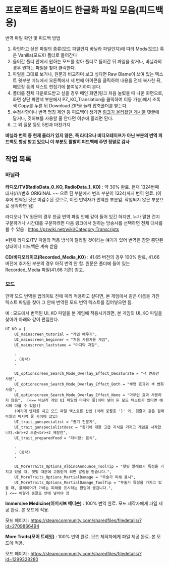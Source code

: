 # 프로젝트 좀보이드 한글화 파일 모음(피드백용)

번역 파일 확인 및 피드백 방법

1. 확인하고 싶은 파일의 종류(모드 파일인지 바닐라 파일인지)에 따라 Mods(모드) 혹은 Vanilla(모드X) 폴더로 들어간다 
2. 들어간 폴더 안에서 원하는 모드를 찾아 폴더로 들어간 뒤 파일을 찾거나, 바닐라의 경우 원하는 파일을 찾아 클릭한다.
3. 파일을 그대로 보거나, 원문과 비교하며 보고 싶다면 Raw Blame이 쓰여 있는 텍스트 윗부분 메뉴에서 오른쪽에서 세 번째 아이콘을 클릭하여 내용을 전체 복사한 뒤, 메모장 등의 텍스트 편집기에 붙여넣기하여 본다.
4. 폴더를 전체 다운로드받고 싶을 경우 메인 화면(링크 처음 눌렀을 때 나온 화면으로, 화면 상단 파란색 부분에서 PZ_KO_Translation을 클릭하여 이동 가능)에서 초록색 Copy를 누른 뒤 Download ZIP을 눌러 압축폴더를 받는다.
5. 수정사항이나 번역 명칭 제안 등 피드백이 생기면 [링크가 올라왔던 게시물](https://gall.dcinside.com/mgallery/board/view/?id=pzom&no=70562) 댓글에 달거나, 깃허브를 사용할 줄 안다면 이슈에 올리면 된다.
6. 그 외 질문 등도 5번과 마찬가지

**바닐라 번역 중 현재 올라가 있지 않은, 즉 라디오나 비디오테이프가 아닌 부분의 번역 피드백도 항상 받고 있으니 이 부분도 활발히 피드백해 주면 정말로 감사**

## 작업 목록

### 바닐라

**라디오/TV(RadioData_0_KO, RadioData_1_KO)** : 약 30% 완료. 현재 1324번째 대사(////번호 ORIGINAL ~~ 으로 된 부분에서 번호 부분이 1324)까지 번역 완료. (이후에 번역된 것은 미검수된 것으로, 이전 번역자가 번역한 부분임. 작업되지 않은 부분으로 생각하면 됨)

라디오나 TV 원문의 경우 한글 번역 파일 안에 같이 들어 있긴 하지만, 누가 말한 건지 구분하거나 시간대를 구분하려면 다음 링크에서 원하는 방송사를 선택하면 전체 대사를 볼 수 있음 : https://pzwiki.net/wiki/Category:Transcripts

※현재 라디오/TV 파일의 적용 방식이 달라질 것이라는 얘기가 있어 번역은 잠깐 중단된 상태이나 피드백은 계속 받음

**CD/비디오테이프(Recorded_Media_KO)** : 41.65 버전의 경우 100% 완료, 41.66 버전에 추가된 부분의 경우 아직 번역 안 함. 원문은 폴더에 들어 있는 Recorded_Media 파일(41.66 기준) 참고.

### 모드

만약 모드 번역을 업데이트 전에 미리 적용하고 싶다면, 본 게임에서 같은 이름을 가진 텍스트 파일을 찾아 그 안에 번역된 모드 번역 텍스트를 집어넣으면 됨.

예 : 모드에서 번역된 UI_KO 파일을 본 게임에 적용시키려면, 본 게임의 UI_KO 파일을 찾아가 아래와 같이 편집한다.
```
UI_KO = {
    UI_mainscreen_tutorial = "게임 배우기",
    UI_mainscreen_beginner = "처음 사용자용 게임",
    UI_mainscrren_laststane = "마지막 저항",
    
    .
    . (중략)
    .
    
    UI_optionscreen_Search_Mode_Overlay_Effect_Desaturate = "색 변화만 사용",
    UI_optionscreen_Search_Mode_Overlay_Effect_Both = "뿌연 효과와 색 변화 사용",
    UI_optionscreen_Search_Mode_Overlay_Effect_None = "아무런 효과 사용하지 않음",  [<== 바닐라 게임 UI 파일의 마지막 줄(이미 넣어 둔 모드 텍스트가 있다면 예시와 다를 수 있음)]
    (여기에 엔터를 치고 모드 파일 텍스트를 삽입 (아래 중괄호 '}' 와, 윗줄과 같은 원래 파일의 마지막 줄 사이에 삽입)
    UI_trait_gunspecialist = "총기 전문가",
    UI_trait_gunspecialistdesc = "총기에 대한 고급 지식을 가지고 게임을 시작합니다.<br>+2 조준<br>+2 재장전",
    UI_trait_preparedfood = "대비함: 음식",
    
    .
    . (중략)
    .
    
    UI_MoreTraits_Options_AlbinoAnnounce_ToolTip = "햇빛 알레르기 특성을 가지고 있을 때, 햇빛 때문에 고통받게 되면 알림을 받습니다.",
    UI_MoreTraits_Options_MartialDamage = "무술가 피해 표시",
    UI_MoreTraits_Options_MartialDamage_ToolTip = "무술가 특성을 가지고 있을 때, 플레이어가 가하는 피해를 표시하는 팝업이 생깁니다.",
} <== 이렇게 중괄호 안에 넣어야 함
```
  
**Immersive Medicine(이머시브 메디슨)** : 100% 번역 완료. 모드 제작자에게 파일 제공 완료. 본 모드에 적용.

모드 페이지 : https://steamcommunity.com/sharedfiles/filedetails/?id=2709866494

**More Traits(모어 트레잇)** : 100% 번역 완료. 모드 제작자에게 파일 제공 완료. 본 모드에 적용.

모드 페이지 : https://steamcommunity.com/sharedfiles/filedetails/?id=1299328280
